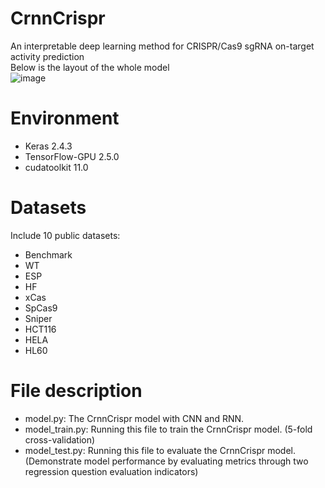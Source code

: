 # CrnnCrispr
An interpretable deep learning method for CRISPR/Cas9 sgRNA on-target activity prediction  
Below is the layout of the whole model  
![image](https://github.com/White-Cement/CrnnCrispr/assets/104978990/787d4e04-8ae5-4ec7-b527-e78c36a646db)
# Environment
* Keras 2.4.3
* TensorFlow-GPU 2.5.0
* cudatoolkit 11.0
# Datasets
Include 10 public datasets:
* Benchmark
* WT
* ESP
* HF
* xCas
* SpCas9
* Sniper
* HCT116
* HELA
* HL60
# File description
* model.py: The CrnnCrispr model with CNN and RNN.
* model_train.py: Running this file to train the CrnnCrispr model. (5-fold cross-validation)
* model_test.py: Running this file to evaluate the CrnnCrispr model. (Demonstrate model performance by evaluating metrics through two regression question evaluation indicators)
